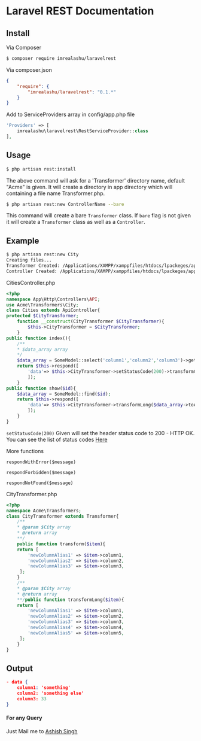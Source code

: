 # Laravel REST Documentation


## Install

Via Composer

``` bash
$ composer require imrealashu/laravelrest
```

Via composer.json

``` json
{
    "require": {
        "imrealashu/laravelrest": "0.1.*"
    }
}
```

Add to ServiceProviders array in config/app.php file

``` php
'Providers' => [
    imrealashu\laravelrest\RestServiceProvider::class
],
```
## Usage

``` bash
$ php artisan rest:install
```

The above command will ask for a 'Transformer' directory name, default "Acme" is given. It will create a directory in app directory which will containing a file name Transformer.php.

``` bash
$ php artisan rest:new ControllerName --bare
```

This command will create a bare `Transformer` class. If `bare` flag is not given it will create a `Transformer` class as well as a `Controller`.



## Example

``` bash
$ php artisan rest:new City
Creating files...
Transformer Created: /Applications/XAMPP/xamppfiles/htdocs/lpackeges/app/Acme/CityTransformer.php
Controller Created: /Applications/XAMPP/xamppfiles/htdocs/lpackeges/app/Http/Controllers/API/CitiesController.php
```

CitiesController.php

```php
<?php
namespace App\Http\Controllers\API;
use Acme\Transformers\City;
class Cities extends ApiController{
protected $CityTransformer;
	function __construct(CityTransformer $CityTransformer){
		$this->CityTransformer = $CityTransformer;
	}
public function index(){
    /**
    * $data_array array
    */
	$data_array = SomeModel::select('column1','column2','column3')->get();
	return $this->respond([
		'data'=> $this->CityTransformer->setStatusCode(200)->transformCollection($data_array)
		]);
	}
public function show($id){
	$data_array = SomeModel::find($id);
	return $this->respond([
		'data'=> $this->CityTransformer->transformLong($data_array->toArray())
		]);
	}
}
```

`setStatusCode(200)` Given will set the header status code to 200 - HTTP OK.
You can see the list of status codes [Here](https://en.wikipedia.org/wiki/List_of_HTTP_status_codes)

More functions

`respondWithError($message)`

`respondForbidden($message)`

`respondNotFound($message)`


CityTransformer.php

``` php
<?php 
namespace Acme\Transformers;
class CityTransformer extends Transformer{
	/**
	* @param $City array
	* @return array
	**/
	public function transform($item){
	return [
	    'newColumnAlias1' => $item->column1,
	    'newColumnAlias2' => $item->column2,
	    'newColumnAlias3' => $item->column3,
	 ];
	}
	/**
	* @param $City array
	* @return array
	**/public function transformLong($item){
	return [
	    'newColumnAlias1' => $item->column1,
        'newColumnAlias2' => $item->column2,
        'newColumnAlias3' => $item->column3,
        'newColumnAlias4' => $item->column4,
        'newColumnAlias5' => $item->column5,
	 ];
	}
}
```

## Output

``` json
- data {
    column1: 'something'
    column2: 'something else'
    column3: 33
}
```

#### For any Query

Just Mail me to [Ashish Singh](imrealashu@gmail.com) 